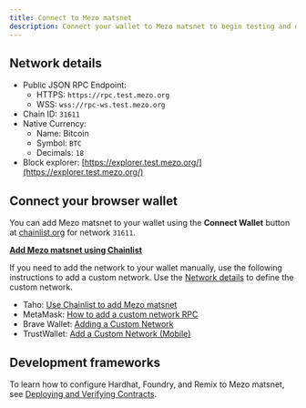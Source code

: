 ```yaml
---
title: Connect to Mezo matsnet
description: Connect your wallet to Mezo matsnet to begin testing and development.
---
```


## Network details

* Public JSON RPC Endpoint:
  * HTTPS: `https://rpc.test.mezo.org`
  * WSS: `wss://rpc-ws.test.mezo.org`
* Chain ID: `31611`
* Native Currency:
  * Name: Bitcoin
  * Symbol: `BTC`
  * Decimals: `18`
* Block explorer: [https://explorer.test.mezo.org/](https://explorer.test.mezo.org/)

## Connect your browser wallet

You can add Mezo matsnet to your wallet using the **Connect Wallet** button at [chainlist.org](https://chainlist.org/chain/31611) for network `31611`.

[**Add Mezo matsnet using Chainlist**](https://chainlist.org/chain/31611)

If you need to add the network to your wallet manually, use the following instructions to add a custom network. Use the [Network details](/docs/users/getting-started/mezo-matsnet-alpha-testnet/connect-to-mezo-matsnet#network-details) to define the custom network.

* Taho: [Use Chainlist to add Mezo matsnet](https://chainlist.org/chain/31611)&#x20;
* MetaMask: [How to add a custom network RPC](https://support.metamask.io/networks-and-sidechains/managing-networks/how-to-add-a-custom-network-rpc/)
* Brave Wallet: [Adding a Custom Network](https://support.brave.com/hc/en-us/articles/15614704959757-Adding-a-New-Chain)
* TrustWallet: [Add a Custom Network (Mobile)](https://community.trustwallet.com/t/how-to-add-a-custom-network-on-the-trust-wallet-mobile-app/626781)

## Development frameworks

To learn how to configure Hardhat, Foundry, and Remix to Mezo matsnet, see [Deploying and Verifying Contracts](./deploy-and-verify-contracts).
